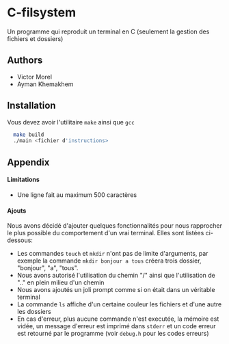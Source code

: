 # C-filsystem

Un programme qui reproduit un terminal en C (seulement la gestion des fichiers et dossiers)



## Authors

- Victor Morel
- Ayman Khemakhem

## Installation

Vous devez avoir l'utilitaire `make` ainsi que `gcc`

```bash
  make build
  ./main <fichier d'instructions>
```
## Appendix

#### Limitations
- Une ligne fait au maximum 500 caractères

#### Ajouts
Nous avons décidé d'ajouter quelques fonctionnalités pour nous rapprocher le plus possible du comportement d'un vrai terminal. Elles sont listées ci-dessous:

- Les commandes `touch` et `mkdir` n'ont pas de limite d'arguments, par exemple la commande `mkdir bonjour a tous` créera trois dossier, "bonjour", "a", "tous".
- Nous avons autorisé l'utilisation du chemin "/" ainsi que l'utilisation de ".." en plein milieu d'un chemin
- Nous avons ajoutés un joli prompt comme si on était dans un véritable terminal
- La commande `ls` affiche d'un certaine couleur les fichiers et d'une autre les dossiers
- En cas d'erreur, plus aucune commande n'est executée, la mémoire est vidée, un message d'erreur est imprimé dans `stderr` et un code erreur est retourné par le programme (voir `debug.h` pour les codes erreurs)

